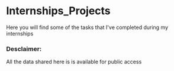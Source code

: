 # Internships_Projects

Here you will find some of the tasks that I've completed during my internships

### Desclaimer:
All the data shared here is is available for public access
